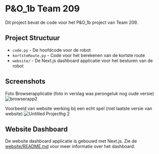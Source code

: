 # P&O_1b Team 209

Dit project bevat de code voor het P&O_1b project van Team 209.

## Project Structuur

- `code.py` - De hoofdcode voor de robot
- `kortsteRoute.py` - Code voor het berekenen van de kortste route
- `website/` - De Next.js dashboard applicatie voor het besturen van de robot

## Screenshots

Foto Browserapplicatie (foto in verslag was perongeluk nog oude versie)
![browserapp2](https://github.com/user-attachments/assets/4dddd0e7-905f-47a6-a201-5dabf7745729)

Voorbeeld van website werking bij een echt spel (niet laatste versie van website)
![Untitled Projecthg 2](https://github.com/user-attachments/assets/be998ea8-4522-42a8-9f78-71b1282d57e8)

## Website Dashboard

De website dashboard applicatie is gebouwd met Next.js. Zie de [website/README.md](website/README.md) voor meer informatie over het dashboard.
